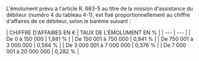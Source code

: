 L'émolument prévu à l'article R. 663-5 au titre de la mission d'assistance du débiteur (numéro 4 du tableau 4-1), est fixé proportionnellement au chiffre d'affaires de ce débiteur, selon le barème suivant :




| 
CHIFFRE D'AFFAIRES EN € | 
TAUX DE L'ÉMOLUMENT EN % |
| --- | --- |
| 
De 0 à 150 000 | 
1,881 % |
| 
De 150 001 à 750 000 | 
0,941 % |
| 
De 750 001 à 3 000 000 | 
0,564 % |
| 
De 3 000 001 à 7 000 000 | 
0,376 % |
| 
De 7 000 001 à 20 000 000 | 
0,282 % |


  

 


  

 

